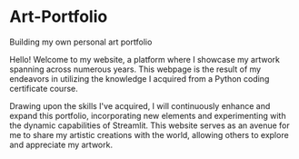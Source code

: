 # Art-Portfolio
Building my own personal art portfolio

Hello! Welcome to my website, a platform where I showcase my artwork spanning across numerous years. 
This webpage is the result of my endeavors in utilizing the knowledge I acquired from a Python coding certificate course.

Drawing upon the skills I've acquired, I will continuously enhance and expand this portfolio, incorporating new elements and experimenting with the dynamic capabilities of Streamlit. 
This website serves as an avenue for me to share my artistic creations with the world, allowing others to explore and appreciate my artwork.
